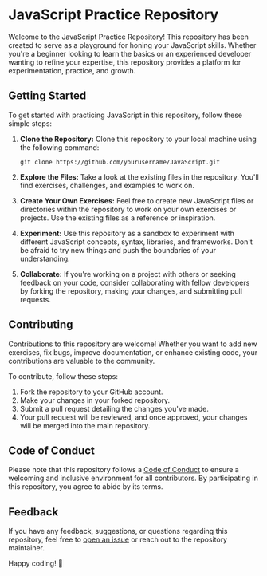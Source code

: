 
# JavaScript Practice Repository

Welcome to the JavaScript Practice Repository! This repository has been created to serve as a playground for honing your JavaScript skills. Whether you're a beginner looking to learn the basics or an experienced developer wanting to refine your expertise, this repository provides a platform for experimentation, practice, and growth.

## Getting Started

To get started with practicing JavaScript in this repository, follow these simple steps:

1. **Clone the Repository:** Clone this repository to your local machine using the following command:
   ```
   git clone https://github.com/yourusername/JavaScript.git
   ```

2. **Explore the Files:** Take a look at the existing files in the repository. You'll find exercises, challenges, and examples to work on.

3. **Create Your Own Exercises:** Feel free to create new JavaScript files or directories within the repository to work on your own exercises or projects. Use the existing files as a reference or inspiration.

4. **Experiment:** Use this repository as a sandbox to experiment with different JavaScript concepts, syntax, libraries, and frameworks. Don't be afraid to try new things and push the boundaries of your understanding.

5. **Collaborate:** If you're working on a project with others or seeking feedback on your code, consider collaborating with fellow developers by forking the repository, making your changes, and submitting pull requests.

## Contributing

Contributions to this repository are welcome! Whether you want to add new exercises, fix bugs, improve documentation, or enhance existing code, your contributions are valuable to the community.

To contribute, follow these steps:

1. Fork the repository to your GitHub account.
2. Make your changes in your forked repository.
3. Submit a pull request detailing the changes you've made.
4. Your pull request will be reviewed, and once approved, your changes will be merged into the main repository.

## Code of Conduct

Please note that this repository follows a [Code of Conduct](CODE_OF_CONDUCT.md) to ensure a welcoming and inclusive environment for all contributors. By participating in this repository, you agree to abide by its terms.

## Feedback

If you have any feedback, suggestions, or questions regarding this repository, feel free to [open an issue](https://github.com/yourusername/JavaScript/issues) or reach out to the repository maintainer.

Happy coding! 🚀
